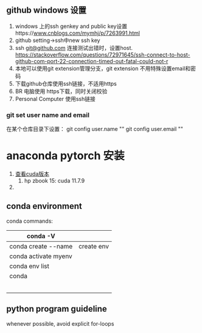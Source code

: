 

## github windows 设置

1. windows 上的ssh genkey and public key设置https://www.cnblogs.com/mymhj/p/7263991.html
2. github setting->ssh中new ssh key
3. ssh git@github.com 连接测试出错时，设置host. https://stackoverflow.com/questions/72971645/ssh-connect-to-host-github-com-port-22-connection-timed-out-fatal-could-not-r
4. 本地可以使用git extension管理分支，git extension 不用特殊设置email和密码
5. 下载github仓库使用ssh链接，不适用https
6. BR 电脑使用 https下载，同时关闭校验
7. Personal Computer 使用ssh链接

### git set user name and email
在某个仓库目录下设置：
git config user.name ""
git config user.email ""

# anaconda pytorch 安装

1. [查看cuda版本](https://blog.csdn.net/Gabriel_wei/article/details/112595642)
   1. hp zbook 15: cuda 11.7.9
2. 



## conda environment

conda commands:

| conda -V                     |            |
| ---------------------------- | ---------- |
| conda create --name <my-env> | create env |
| conda activate myenv         |            |
| conda env list               |            |
| conda                        |            |
|                              |            |
|                              |            |
|                              |            |
|                              |            |
|                              |            |


## python program guideline

whenever possible, avoid explicit for-loops

